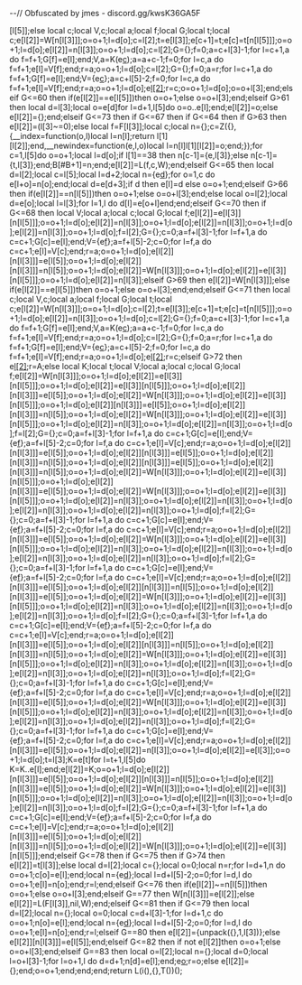 --// Obfuscated by jmes - discord.gg/kwsK36GA5F

[l[5]];else local c;local V,c;local a;local f;local G;local t;local c;e[l[2]]=W[n[l[3]]];o=o+1;l=d[o];c=l[2];t=e[l[3]];e[c+1]=t;e[c]=t[n[l[5]]];o=o+1;l=d[o];e[l[2]]=n[l[3]];o=o+1;l=d[o];c=l[2];G={};f=0;a=c+l[3]-1;for l=c+1,a do f=f+1;G[f]=e[l];end;V,a=K(e[c](C(G,1,a-c)));a=a+c-1;f=0;for l=c,a do f=f+1;e[l]=V[f];end;r=a;o=o+1;l=d[o];c=l[2];G={};f=0;a=r;for l=c+1,a do f=f+1;G[f]=e[l];end;V={e[c](C(G,1,a-c))};a=c+l[5]-2;f=0;for l=c,a do f=f+1;e[l]=V[f];end;r=a;o=o+1;l=d[o];e[l[2]]();r=c;o=o+1;l=d[o];o=o+l[3];end;elseif G<=60 then if(e[l[2]]==e[l[5]])then o=o+1;else o=o+l[3];end;elseif G>61 then local d=l[3];local o=e[d]for l=d+1,l[5]do o=o..e[l];end;e[l[2]]=o;else e[l[2]]={};end;elseif G<=73 then if G<=67 then if G<=64 then if G>63 then e[l[2]]=(l[3]~=0);else local f=F[l[3]];local c;local n={};c=Z({},{__index=function(o,l)local l=n[l];return l[1][l[2]];end,__newindex=function(e,l,o)local l=n[l]l[1][l[2]]=o;end;});for c=1,l[5]do o=o+1;local l=d[o];if l[1]==38 then n[c-1]={e,l[3]};else n[c-1]={t,l[3]};end;B[#B+1]=n;end;e[l[2]]=L(f,c,W);end;elseif G<=65 then local d=l[2];local c=l[5];local l=d+2;local n={e[d](e[d+1],e[l])};for o=1,c do e[l+o]=n[o];end;local d=e[d+3];if d then e[l]=d else o=o+1;end;elseif G>66 then if(e[l[2]]==n[l[5]])then o=o+1;else o=o+l[3];end;else local o=l[2];local d=e[o];local l=l[3];for l=1,l do d[l]=e[o+l]end;end;elseif G<=70 then if G<=68 then local V;local a;local c;local G;local f;e[l[2]]=e[l[3]][n[l[5]]];o=o+1;l=d[o];e[l[2]]=n[l[3]];o=o+1;l=d[o];e[l[2]]=n[l[3]];o=o+1;l=d[o];e[l[2]]=n[l[3]];o=o+1;l=d[o];f=l[2];G={};c=0;a=f+l[3]-1;for l=f+1,a do c=c+1;G[c]=e[l];end;V={e[f](C(G,1,a-f))};a=f+l[5]-2;c=0;for l=f,a do c=c+1;e[l]=V[c];end;r=a;o=o+1;l=d[o];e[l[2]][n[l[3]]]=e[l[5]];o=o+1;l=d[o];e[l[2]][n[l[3]]]=n[l[5]];o=o+1;l=d[o];e[l[2]]=W[n[l[3]]];o=o+1;l=d[o];e[l[2]]=e[l[3]][n[l[5]]];o=o+1;l=d[o];e[l[2]]=n[l[3]];elseif G>69 then e[l[2]]=W[n[l[3]]];else if(e[l[2]]==e[l[5]])then o=o+1;else o=o+l[3];end;end;elseif G<=71 then local c;local V,c;local a;local f;local G;local t;local c;e[l[2]]=W[n[l[3]]];o=o+1;l=d[o];c=l[2];t=e[l[3]];e[c+1]=t;e[c]=t[n[l[5]]];o=o+1;l=d[o];e[l[2]]=n[l[3]];o=o+1;l=d[o];c=l[2];G={};f=0;a=c+l[3]-1;for l=c+1,a do f=f+1;G[f]=e[l];end;V,a=K(e[c](C(G,1,a-c)));a=a+c-1;f=0;for l=c,a do f=f+1;e[l]=V[f];end;r=a;o=o+1;l=d[o];c=l[2];G={};f=0;a=r;for l=c+1,a do f=f+1;G[f]=e[l];end;V={e[c](C(G,1,a-c))};a=c+l[5]-2;f=0;for l=c,a do f=f+1;e[l]=V[f];end;r=a;o=o+1;l=d[o];e[l[2]]();r=c;elseif G>72 then e[l[2]]();r=A;else local K;local t;local V;local a;local c;local G;local f;e[l[2]]=W[n[l[3]]];o=o+1;l=d[o];e[l[2]]=e[l[3]][n[l[5]]];o=o+1;l=d[o];e[l[2]]=e[l[3]][n[l[5]]];o=o+1;l=d[o];e[l[2]][n[l[3]]]=e[l[5]];o=o+1;l=d[o];e[l[2]]=W[n[l[3]]];o=o+1;l=d[o];e[l[2]]=e[l[3]][n[l[5]]];o=o+1;l=d[o];e[l[2]][n[l[3]]]=e[l[5]];o=o+1;l=d[o];e[l[2]][n[l[3]]]=n[l[5]];o=o+1;l=d[o];e[l[2]]=W[n[l[3]]];o=o+1;l=d[o];e[l[2]]=e[l[3]][n[l[5]]];o=o+1;l=d[o];e[l[2]]=n[l[3]];o=o+1;l=d[o];e[l[2]]=n[l[3]];o=o+1;l=d[o];f=l[2];G={};c=0;a=f+l[3]-1;for l=f+1,a do c=c+1;G[c]=e[l];end;V={e[f](C(G,1,a-f))};a=f+l[5]-2;c=0;for l=f,a do c=c+1;e[l]=V[c];end;r=a;o=o+1;l=d[o];e[l[2]][n[l[3]]]=e[l[5]];o=o+1;l=d[o];e[l[2]][n[l[3]]]=e[l[5]];o=o+1;l=d[o];e[l[2]][n[l[3]]]=n[l[5]];o=o+1;l=d[o];e[l[2]][n[l[3]]]=e[l[5]];o=o+1;l=d[o];e[l[2]][n[l[3]]]=n[l[5]];o=o+1;l=d[o];e[l[2]]=W[n[l[3]]];o=o+1;l=d[o];e[l[2]]=e[l[3]][n[l[5]]];o=o+1;l=d[o];e[l[2]][n[l[3]]]=e[l[5]];o=o+1;l=d[o];e[l[2]]=W[n[l[3]]];o=o+1;l=d[o];e[l[2]]=e[l[3]][n[l[5]]];o=o+1;l=d[o];e[l[2]]=n[l[3]];o=o+1;l=d[o];e[l[2]]=n[l[3]];o=o+1;l=d[o];e[l[2]]=n[l[3]];o=o+1;l=d[o];e[l[2]]=n[l[3]];o=o+1;l=d[o];f=l[2];G={};c=0;a=f+l[3]-1;for l=f+1,a do c=c+1;G[c]=e[l];end;V={e[f](C(G,1,a-f))};a=f+l[5]-2;c=0;for l=f,a do c=c+1;e[l]=V[c];end;r=a;o=o+1;l=d[o];e[l[2]][n[l[3]]]=e[l[5]];o=o+1;l=d[o];e[l[2]]=W[n[l[3]]];o=o+1;l=d[o];e[l[2]]=e[l[3]][n[l[5]]];o=o+1;l=d[o];e[l[2]]=n[l[3]];o=o+1;l=d[o];e[l[2]]=n[l[3]];o=o+1;l=d[o];e[l[2]]=n[l[3]];o=o+1;l=d[o];e[l[2]]=n[l[3]];o=o+1;l=d[o];f=l[2];G={};c=0;a=f+l[3]-1;for l=f+1,a do c=c+1;G[c]=e[l];end;V={e[f](C(G,1,a-f))};a=f+l[5]-2;c=0;for l=f,a do c=c+1;e[l]=V[c];end;r=a;o=o+1;l=d[o];e[l[2]][n[l[3]]]=e[l[5]];o=o+1;l=d[o];e[l[2]][n[l[3]]]=n[l[5]];o=o+1;l=d[o];e[l[2]][n[l[3]]]=e[l[5]];o=o+1;l=d[o];e[l[2]]=W[n[l[3]]];o=o+1;l=d[o];e[l[2]]=e[l[3]][n[l[5]]];o=o+1;l=d[o];e[l[2]]=n[l[3]];o=o+1;l=d[o];e[l[2]]=n[l[3]];o=o+1;l=d[o];e[l[2]]=n[l[3]];o=o+1;l=d[o];f=l[2];G={};c=0;a=f+l[3]-1;for l=f+1,a do c=c+1;G[c]=e[l];end;V={e[f](C(G,1,a-f))};a=f+l[5]-2;c=0;for l=f,a do c=c+1;e[l]=V[c];end;r=a;o=o+1;l=d[o];e[l[2]][n[l[3]]]=e[l[5]];o=o+1;l=d[o];e[l[2]][n[l[3]]]=n[l[5]];o=o+1;l=d[o];e[l[2]][n[l[3]]]=n[l[5]];o=o+1;l=d[o];e[l[2]]=W[n[l[3]]];o=o+1;l=d[o];e[l[2]]=e[l[3]][n[l[5]]];o=o+1;l=d[o];e[l[2]]=n[l[3]];o=o+1;l=d[o];e[l[2]]=n[l[3]];o=o+1;l=d[o];e[l[2]]=n[l[3]];o=o+1;l=d[o];e[l[2]]=n[l[3]];o=o+1;l=d[o];f=l[2];G={};c=0;a=f+l[3]-1;for l=f+1,a do c=c+1;G[c]=e[l];end;V={e[f](C(G,1,a-f))};a=f+l[5]-2;c=0;for l=f,a do c=c+1;e[l]=V[c];end;r=a;o=o+1;l=d[o];e[l[2]][n[l[3]]]=e[l[5]];o=o+1;l=d[o];e[l[2]]=W[n[l[3]]];o=o+1;l=d[o];e[l[2]]=e[l[3]][n[l[5]]];o=o+1;l=d[o];e[l[2]]=n[l[3]];o=o+1;l=d[o];e[l[2]]=n[l[3]];o=o+1;l=d[o];e[l[2]]=n[l[3]];o=o+1;l=d[o];e[l[2]]=n[l[3]];o=o+1;l=d[o];f=l[2];G={};c=0;a=f+l[3]-1;for l=f+1,a do c=c+1;G[c]=e[l];end;V={e[f](C(G,1,a-f))};a=f+l[5]-2;c=0;for l=f,a do c=c+1;e[l]=V[c];end;r=a;o=o+1;l=d[o];e[l[2]][n[l[3]]]=e[l[5]];o=o+1;l=d[o];e[l[2]]=n[l[3]];o=o+1;l=d[o];e[l[2]]=e[l[3]];o=o+1;l=d[o];t=l[3];K=e[t]for l=t+1,l[5]do K=K..e[l];end;e[l[2]]=K;o=o+1;l=d[o];e[l[2]][n[l[3]]]=e[l[5]];o=o+1;l=d[o];e[l[2]][n[l[3]]]=n[l[5]];o=o+1;l=d[o];e[l[2]][n[l[3]]]=e[l[5]];o=o+1;l=d[o];e[l[2]]=W[n[l[3]]];o=o+1;l=d[o];e[l[2]]=e[l[3]][n[l[5]]];o=o+1;l=d[o];e[l[2]]=n[l[3]];o=o+1;l=d[o];e[l[2]]=n[l[3]];o=o+1;l=d[o];e[l[2]]=n[l[3]];o=o+1;l=d[o];f=l[2];G={};c=0;a=f+l[3]-1;for l=f+1,a do c=c+1;G[c]=e[l];end;V={e[f](C(G,1,a-f))};a=f+l[5]-2;c=0;for l=f,a do c=c+1;e[l]=V[c];end;r=a;o=o+1;l=d[o];e[l[2]][n[l[3]]]=e[l[5]];o=o+1;l=d[o];e[l[2]][n[l[3]]]=n[l[5]];o=o+1;l=d[o];e[l[2]]=W[n[l[3]]];o=o+1;l=d[o];e[l[2]]=e[l[3]][n[l[5]]];end;elseif G<=78 then if G<=75 then if G>74 then e[l[2]]=t[l[3]];else local d=l[2];local c={};local o=0;local n=r;for l=d+1,n do o=o+1;c[o]=e[l];end;local n={e[d](C(c,1,n-d))};local l=d+l[5]-2;o=0;for l=d,l do o=o+1;e[l]=n[o];end;r=l;end;elseif G<=76 then if(e[l[2]]~=n[l[5]])then o=o+1;else o=o+l[3];end;elseif G==77 then W[n[l[3]]]=e[l[2]];else e[l[2]]=L(F[l[3]],nil,W);end;elseif G<=81 then if G<=79 then local d=l[2];local n={};local o=0;local c=d+l[3]-1;for l=d+1,c do o=o+1;n[o]=e[l];end;local n={e[d](C(n,1,c-d))};local l=d+l[5]-2;o=0;for l=d,l do o=o+1;e[l]=n[o];end;r=l;elseif G==80 then e[l[2]]={unpack({},1,l[3])};else e[l[2]][n[l[3]]]=e[l[5]];end;elseif G<=82 then if not e[l[2]]then o=o+1;else o=o+l[3];end;elseif G==83 then local o=l[2];local n={};local d=0;local l=o+l[3]-1;for l=o+1,l do d=d+1;n[d]=e[l];end;e[o](C(n,1,l-o));r=o;else e[l[2]]={};end;o=o+1;end;end;end;return L(i(),{},T())();
